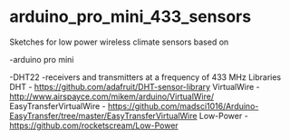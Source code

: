 # arduino_pro_mini_433_sensors
Sketches for low power wireless climate sensors based on

-arduino pro mini

-DHT22
  -receivers and transmitters at a frequency of 433 MHz
Libraries
  DHT - https://github.com/adafruit/DHT-sensor-library
  VirtualWire - http://www.airspayce.com/mikem/arduino/VirtualWire/
  EasyTransferVirtualWire - https://github.com/madsci1016/Arduino-EasyTransfer/tree/master/EasyTransferVirtualWire
  Low-Power - https://github.com/rocketscream/Low-Power
